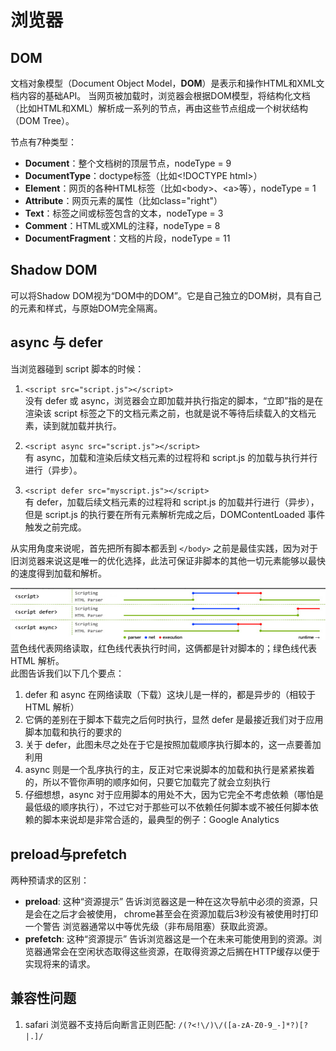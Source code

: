 # 浏览器

## DOM
文档对象模型（Document Object Model，**DOM**）是表示和操作HTML和XML文档内容的基础API。
当网页被加载时，浏览器会根据DOM模型，将结构化文档（比如HTML和XML）解析成一系列的节点，再由这些节点组成一个树状结构（DOM Tree）。

节点有7种类型：
- **Document**：整个文档树的顶层节点，nodeType = 9
- **DocumentType**：doctype标签（比如\<!DOCTYPE html>）  
- **Element**：网页的各种HTML标签（比如\<body>、\<a>等），nodeType = 1
- **Attribute**：网页元素的属性（比如class="right"）  
- **Text**：标签之间或标签包含的文本，nodeType = 3
- **Comment**：HTML或XML的注释，nodeType = 8
- **DocumentFragment**：文档的片段，nodeType = 11

## Shadow DOM
可以将Shadow DOM视为“DOM中的DOM”。它是自己独立的DOM树，具有自己的元素和样式，与原始DOM完全隔离。


## async 与 defer
当浏览器碰到 script 脚本的时候：
1. `<script src="script.js"></script>` <br>
没有 defer 或 async，浏览器会立即加载并执行指定的脚本，“立即”指的是在渲染该 script 标签之下的文档元素之前，也就是说不等待后续载入的文档元素，读到就加载并执行。

2. `<script async src="script.js"></script>` <br>
有 async，加载和渲染后续文档元素的过程将和 script.js 的加载与执行并行进行（异步）。

3. `<script defer src="myscript.js"></script>` <br>
有 defer，加载后续文档元素的过程将和 script.js 的加载并行进行（异步），但是 script.js 的执行要在所有元素解析完成之后，DOMContentLoaded 事件触发之前完成。

从实用角度来说呢，首先把所有脚本都丢到 `</body>` 之前是最佳实践，因为对于旧浏览器来说这是唯一的优化选择，此法可保证非脚本的其他一切元素能够以最快的速度得到加载和解析。

![An image](./images/async-defer.png)
蓝色线代表网络读取，红色线代表执行时间，这俩都是针对脚本的；绿色线代表 HTML 解析。<br>
此图告诉我们以下几个要点：
1. defer 和 async 在网络读取（下载）这块儿是一样的，都是异步的（相较于 HTML 解析）
2. 它俩的差别在于脚本下载完之后何时执行，显然 defer 是最接近我们对于应用脚本加载和执行的要求的
3. 关于 defer，此图未尽之处在于它是按照加载顺序执行脚本的，这一点要善加利用
4. async 则是一个乱序执行的主，反正对它来说脚本的加载和执行是紧紧挨着的，所以不管你声明的顺序如何，只要它加载完了就会立刻执行
5. 仔细想想，async 对于应用脚本的用处不大，因为它完全不考虑依赖（哪怕是最低级的顺序执行），不过它对于那些可以不依赖任何脚本或不被任何脚本依赖的脚本来说却是非常合适的，最典型的例子：Google Analytics

## preload与prefetch
两种预请求的区别：
- **preload**: 这种“资源提示” 告诉浏览器这是一种在这次导航中必须的资源，只是会在之后才会被使用， chrome甚至会在资源加载后3秒没有被使用时打印一个警告
  浏览器通常以中等优先级（非布局阻塞）获取此资源。
- **prefetch**: 这种“资源提示” 告诉浏览器这是一个在未来可能使用到的资源。浏览器通常会在空闲状态取得这些资源，在取得资源之后搁在HTTP缓存以便于实现将来的请求。

## 兼容性问题
1. safari 浏览器不支持后向断言正则匹配: `/(?<!\/)\/([a-zA-Z0-9_-]*?)[?|.]/`

